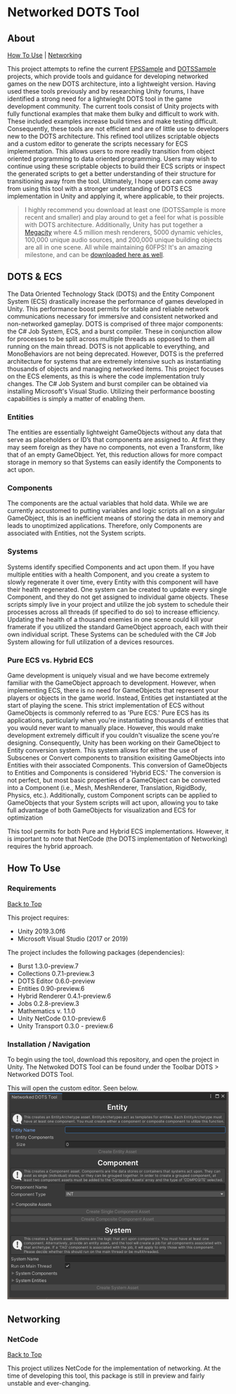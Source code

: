 # Networked DOTS Tool
## About
[How To Use](#how-to-use) | [Networking](#networking)

This project attempts to refine the current <a href="https://github.com/Unity-Technologies/FPSSample/">FPSSample</a> and <a href="https://github.com/Unity-Technologies/DOTSSample/">DOTSSample</a> projects, which provide tools and guidance for developing networked games on the new DOTS architecture, into a lightweight version. Having used these tools previously and by researching Unity forums, I have identified a strong need for a lightwieght DOTS tool in the game development community. The current tools consist of Unity projects with fully functional examples that make them bulky and difficult to work with. These included examples increase build times and make testing difficult. Consequently, these tools are not efficient and are of little use to developers new to the DOTS architecture. This refined tool utilizes scriptable objects and a custom editor to generate the scripts necessary for ECS implementation. This allows users to more readily transition from object oriented programming to data oriented programming. Users may wish to continue using these scriptable objects to build their ECS scripts or inspect the generated scripts to get a better understanding of their structure for transitioning away from the tool. Ultimately, I hope users can come away from using this tool with a stronger understanding of DOTS ECS implementation in Unity and applying it, where applicable, to their projects.

>I highly recommend you download at least one (DOTSSample is more recent and smaller) and play around to get a feel for what is possible with DOTS architecture. Additionally, Unity has put together a <a href="unity.com/megacity">Megacity</a> where 4.5 million mesh renderers, 5000 dynamic vehicles, 100,000 unique audio sources, and 200,000 unique building objects are all in one scene. All while maintaining 60FPS! It's an amazing milestone, and can be <a href="http://megacity.unity3d.com/MegaCity_GDC2019_Release_OC.zip">downloaded here as well</a>.

## DOTS & ECS
The Data Oriented Technology Stack (DOTS) and the Entity Component System (ECS) drastically increase the performance of games developed in Unity. This performance boost permits for stable and reliable network communications necessary for immersive and consistent networked and non-networked gameplay. DOTS is comprised of three major components: the C# Job System, ECS, and a burst compiler. These in conjunction allow for processes to be split across multiple threads as opposed to them all running on the main thread. DOTS is not applicable to everything, and MonoBehaviors are not being deprecated. However, DOTS is the preferred architecture for systems that are extremely intensive such as instantiating thousands of objects and managing networked items. This project focuses on the ECS elements, as this is where the code implementation truly changes. The C# Job System and burst compiler can be obtained via installing Microsoft's Visual Studio.  Utilizing their performance boosting capabilities is simply a matter of enabling them.
### Entities
The entities are essentially lightweight GameObjects without any data that serve as placeholders or ID’s that components are assigned to. At first they may seem foreign as they have no components, not even a Transform, like that of an empty GameObject. Yet, this reduction allows for more compact storage in memory so that Systems can easily identify the Components to act upon.
### Components
The components are the actual variables that hold data. While we are currently accustomed to putting variables and logic scripts all on a singular GameObject, this is an inefficient means of storing the data in memory and leads to unoptimized applications. Therefore, only Components are associated with Entities, not the System scripts.
### Systems
Systems identify specified Components and act upon them. If you have multiple entities with a health Component, and you create a system to slowly regenerate it over time, every Entity with this component will have their health regenerated. One system can be created to update every single Component, and they do not get assigned to individual game objects. These scripts simply live in your project and utilize the job system to schedule their processes across all threads (if specified to do so) to increase efficiency. Updating the health of a thousand enemies in one scene could kill your framerate if you utilized the standard GameObject approach, each with their own individual script. These Systems can be scheduled with the C# Job System allowing for full utilization of a devices resources.
### Pure ECS vs. Hybrid ECS
Game development is uniquely visual and we have become extremely familiar with the GameObject approach to development. However, when implementing ECS, there is no need for GameObjects that represent your players or objects in the game world. Instead, Entities get instantiated at the start of playing the scene. This strict implementation of ECS without GameObjects is commonly referred to as 'Pure ECS.' Pure ECS has its applications, particularly when you're instantiating thousands of entities that you would never want to manually place.  However, this would make development extremely difficult if you couldn't visualize the scene you're designing. Consequently, Unity has been working on their GameObject to Entity conversion system. This system allows for either the use of Subscenes or Convert components to transition exisiting GameObjects into Entities with their associated Components. This conversion of GameObjects to Entities and Components is considered 'Hybrid ECS.' The conversion is not perfect, but most basic properties of a GameObject can be converted into a Component (i.e., Mesh, MeshRenderer, Translation, RigidBody, Physics, etc.). Additionally, custom Component scripts can be applied to GameObjects that your System scripts will act upon, allowing you to take full advantage of both GameObjects for visualization and ECS for optimization

This tool permits for both Pure and Hybrid ECS implementations. However, it is important to note that NetCode (the DOTS implementation of Networking) requires the hybrid approach.
## How To Use
### Requirements
[Back to Top](#about)

This project requires:
- Unity 2019.3.0f6
- Microsoft Visual Studio (2017 or 2019)

The project includes the following packages (dependencies):
- Burst 1.3.0-preview.7
- Collections 0.7.1-preview.3
- DOTS Editor 0.6.0-preview
- Entities 0.90-preview.6
- Hybrid Renderer 0.4.1-preview.6
- Jobs 0.2.8-preview.3
- Mathematics v. 1.1.0
- Unity NetCode 0.1.0-preview.6
- Unity Transport 0.3.0 - preview.6

### Installation / Navigation
To begin using the tool, download this repository, and open the project in Unity.
The Netwoked DOTS Tool can be found under the Toolbar DOTS > Networked DOTS Tool.

This will open the custom editor. Seen below.
<img src="Images/NetworkedDOTSTool.png"/>

## Networking
### NetCode
[Back to Top](#about)

This project utilizes NetCode for the implementation of networking. At the time of developing this tool, this package is still in preview and fairly unstable and ever-changing.


